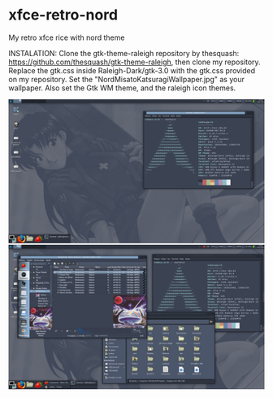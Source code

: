 # xfce-retro-nord
My retro xfce rice with nord theme

INSTALATION:
Clone the gtk-theme-raleigh repository by thesquash: https://github.com/thesquash/gtk-theme-raleigh, then clone my repository.
Replace the gtk.css inside Raleigh-Dark/gtk-3.0 with the gtk.css provided on my repository.
Set the "NordMisatoKatsuragiWallpaper.jpg" as your wallpaper.
Also set the Gtk WM theme, and the raleigh icon themes.

![screenshot1](https://github.com/Teb0so/xfce-retro-nord/blob/main/screenshots/Captura%20de%20tela_2024-09-01_18-03-17.png)
![screenshot2](https://github.com/Teb0so/xfce-retro-nord/blob/main/screenshots/Captura%20de%20tela_2024-09-01_18-02-09.png)
